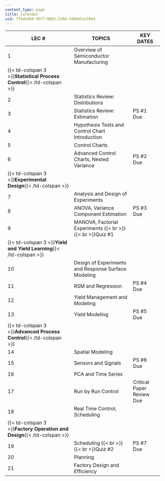 ```yaml
---
content_type: page
title: Calendar
uid: f7bd2484-95f7-0863-220d-5484b51e78ed
---
```


| LEC # | TOPICS | KEY DATES |
| --- | --- | --- |
| 1 | Overview of Semiconductor Manufacturing |  |
| {{< td-colspan 3 >}}**Statistical Process Control**{{< /td-colspan >}} |||
| 2 | Statistics Review: Distributions |  |
| 3 | Statistics Review: Estimation | PS #1 Due |
| 4 | Hypothesis Tests and Control Chart Introduction |  |
| 5 | Control Charts |  |
| 6 | Advanced Control Charts, Nested Variance | PS #2 Due |
| {{< td-colspan 3 >}}**Experimental Design**{{< /td-colspan >}} |||
| 7 | Analysis and Design of Experiments |  |
| 8 | ANOVA, Variance Component Estimation | PS #3 Due |
| 9 | MANOVA, Factorial Experiments  {{< br >}}  {{< br >}}Quiz #1 |  |
| {{< td-colspan 3 >}}**Yield and Yield Learning**{{< /td-colspan >}} |||
| 10 | Design of Experiments and Response Surface Modeling |  |
| 11 | RSM and Regression | PS #4 Due |
| 12 | Yield Management and Modeling |  |
| 13 | Yield Modeling | PS #5 Due |
| {{< td-colspan 3 >}}**Advanced Process Control**{{< /td-colspan >}} |||
| 14 | Spatial Modeling |  |
| 15 | Sensors and Signals | PS #6 Due |
| 16 | PCA and Time Series |  |
| 17 | Run by Run Control | Critical Paper Review Due |
| 18 | Real Time Control, Scheduling |  |
| {{< td-colspan 3 >}}**Factory Operation and Design**{{< /td-colspan >}} |||
| 19 | Scheduling  {{< br >}}  {{< br >}}Quiz #2 | PS #7 Due |
| 20 | Planning |  |
| 21 | Factory Design and Efficiency |